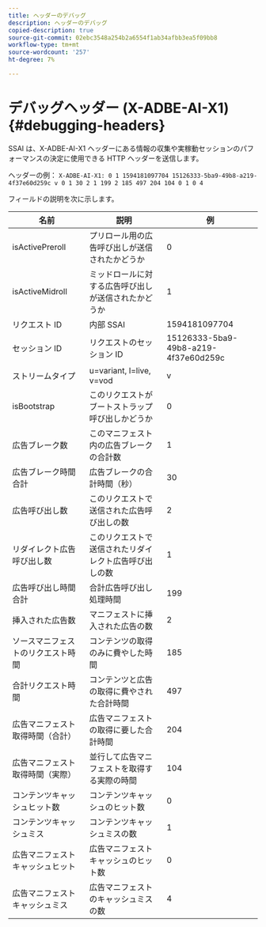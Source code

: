 ```yaml
---
title: ヘッダーのデバッグ
description: ヘッダーのデバッグ
copied-description: true
source-git-commit: 02ebc3548a254b2a6554f1ab34afbb3ea5f09bb8
workflow-type: tm+mt
source-wordcount: '257'
ht-degree: 7%

---
```


# デバッグヘッダー (X-ADBE-AI-X1) {#debugging-headers}

SSAI は、X-ADBE-AI-X1 ヘッダーにある情報の収集や実稼動セッションのパフォーマンスの決定に使用できる HTTP ヘッダーを送信します。

ヘッダーの例：
`X-ADBE-AI-X1: 0 1 1594181097704 15126333-5ba9-49b8-a219-4f37e60d259c v 0 1 30 2 1 199 2 185 497 204 104 0 1 0 4`

フィールドの説明を次に示します。

| 名前 | 説明 | 例 |
|--- |--- |--- |
| isActivePreroll | プリロール用の広告呼び出しが送信されたかどうか | 0 |
| isActiveMidroll | ミッドロールに対する広告呼び出しが送信されたかどうか | 1 |
| リクエスト ID | 内部 SSAI | 1594181097704 |
| セッション ID | リクエストのセッション ID | 15126333-5ba9-49b8-a219-4f37e60d259c |
| ストリームタイプ | u=variant, l=live, v=vod | v |
| isBootstrap | このリクエストがブートストラップ呼び出しかどうか | 0 |
| 広告ブレーク数 | このマニフェスト内の広告ブレークの合計数 | 1 |
| 広告ブレーク時間合計 | 広告ブレークの合計時間（秒） | 30 |
| 広告呼び出し数 | このリクエストで送信された広告呼び出しの数 | 2 |
| リダイレクト広告呼び出し数 | このリクエストで送信されたリダイレクト広告呼び出しの数 | 1 |
| 広告呼び出し時間合計 | 合計広告呼び出し処理時間 | 199 |
| 挿入された広告数 | マニフェストに挿入された広告の数 | 2 |
| ソースマニフェストのリクエスト時間 | コンテンツの取得のみに費やした時間 | 185 |
| 合計リクエスト時間 | コンテンツと広告の取得に費やされた合計時間 | 497 |
| 広告マニフェスト取得時間（合計） | 広告マニフェストの取得に要した合計時間 | 204 |
| 広告マニフェスト取得時間（実際） | 並行して広告マニフェストを取得する実際の時間 | 104 |
| コンテンツキャッシュヒット数 | コンテンツキャッシュのヒット数 | 0 |
| コンテンツキャッシュミス | コンテンツキャッシュミスの数 | 1 |
| 広告マニフェストキャッシュヒット | 広告マニフェストキャッシュのヒット数 | 0 |
| 広告マニフェストキャッシュミス | 広告マニフェストのキャッシュミスの数 | 4 |
